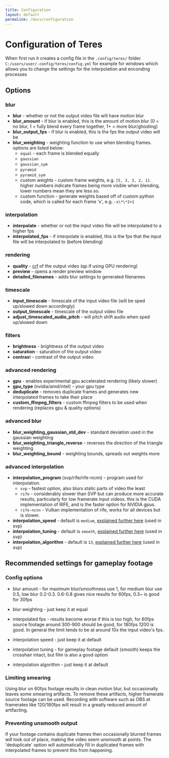 ```yaml
---
title: Configuration
layout: default
permalink: /docs/configuration
---
```


# Configuration of Teres

When first run it creates a config file in the `.config/teres/` folder. `C:/users/user/.config/teres/config.yml` for example for windows which allows you to change the settings for the interpolation and enconding processes

## Options

### blur

- **blur** - whether or not the output video file will have motion blur
- **blur_amount** - if blur is enabled, this is the amount of motion blur (0 = no blur, 1 = fully blend every frame together, 1+ = more blur/ghosting)
- **blur_output_fps** - if blur is enabled, this is the fps the output video will be
- **blur_weighting** - weighting function to use when blending frames. options are listed below:
  - `equal` - each frame is blended equally
  - `gaussian`
  - `gaussian_sym`
  - `pyramid`
  - `pyramid_sym`
  - custom weights - custom frame weights, e.g. `[5, 3, 3, 2, 1]`. higher numbers indicate frames being more visible when blending, lower numbers mean they are less so.
  - custom function - generate weights based off of custom python code, which is called for each frame 'x', e.g. `-x\*\*2+1`

### interpolation

- **interpolate** - whether or not the input video file will be interpolated to a higher fps
- **interpolated_fps** - if interpolate is enabled, this is the fps that the input file will be interpolated to (before blending)

### rendering

- **quality** - [crf](https://trac.ffmpeg.org/wiki/Encode/H.264#crf) of the output video (qp if using GPU rendering)
- **preview** - opens a render preview window
- **detailed_filenames** - adds blur settings to generated filenames

### timescale

- **input_timescale** - timescale of the input video file (will be sped up/slowed down accordingly)
- **output_timescale** - timescale of the output video file
- **adjust_timescaled_audio_pitch** - will pitch shift audio when sped up/slowed down

### filters

- **brightness** - brightness of the output video
- **saturation** - saturation of the output video
- **contras**t - contrast of the output video

### advanced rendering

- **gpu** - enables experimental gpu accelerated rendering (likely slower)
- **gpu_type** (nvidia/amd/intel) - your gpu type
- **deduplicate** - removes duplicate frames and generates new interpolated frames to take their place
- **custom_ffmpeg_filters** - custom ffmpeg filters to be used when rendering (replaces gpu & quality options)

### advanced blur

- **blur_weighting_gaussian_std_dev** - standard deviation used in the gaussian weighting
- **blur_weighting_triangle_reverse** - reverses the direction of the triangle weighting
- **blur_weighting_bound** - weighting bounds, spreads out weights more

### advanced interpolation

- **interpolation_program** (svp/rife/rife-ncnn) - program used for interpolation.
  - `svp` - fastest option, also blurs static parts of video the least
  - `rife` - considerably slower than SVP but can produce more accurate results, particularly for low framerate input videos. this is the CUDA implementation of RIFE, and is the faster option for NVIDIA gpus.
  - `rife-ncnn` - Vulkan implementation of rife, works for all devices but is slower.
- **interpolation_speed** - default is `medium`, [explained further here](https://www.spirton.com/uploads/InterFrame/InterFrame2.html) (used in svp)
- **interpolation_tuning** - default is `smooth`, [explained further here](https://www.spirton.com/uploads/InterFrame/InterFrame2.html) (used in svp)
- **interpolation_algorithm** - default is `13`, [explained further here](https://www.spirton.com/uploads/InterFrame/InterFrame2.html) (used in svp)

## Recommended settings for gameplay footage

### Config options

- blur amount - for maximum blur/smoothness use 1, for medium blur use 0.5, low blur 0.2-0.3. 0.6-0.8 gives nice results for 60fps, 0.3~ is good for 30fps
- blur weighting - just keep it at equal

- interpolated fps - results become worse if this is too high, for 60fps source footage around 300-900 should be good, for 180fps 1200 is good. In general the limit tends to be at around 10x the input video's fps.

- interpolation speed - just keep it at default
- interpolation tuning - for gameplay footage default (smooth) keeps the crosshair intact, but film is also a good option
- interpolation algorithm - just keep it at default

### Limiting smearing

Using blur on 60fps footage results in clean motion blur, but occasionally leaves some smearing artifacts. To remove these artifacts, higher framerate source footage can be used. Recording with software such as OBS at framerates like 120/180fps will result in a greatly reduced amount of artifacting.

### Preventing unsmooth output

If your footage contains duplicate frames then occasionally blurred frames will look out of place, making the video seem unsmooth at points. The 'deduplicate' option will automatically fill in duplicated frames with interpolated frames to prevent this from happening.
